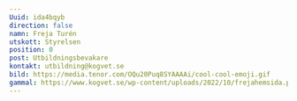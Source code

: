 ```yaml
---
Uuid: ida4bqyb
direction: false
namn: Freja Turén
utskott: Styrelsen
position: 0
post: Utbildningsbevakare
kontakt: utbildning@kogvet.se
bild: https://media.tenor.com/OQu20Puq8SYAAAAi/cool-cool-emoji.gif
gammal: https://www.kogvet.se/wp-content/uploads/2022/10/frejahemsida.png
---
```

